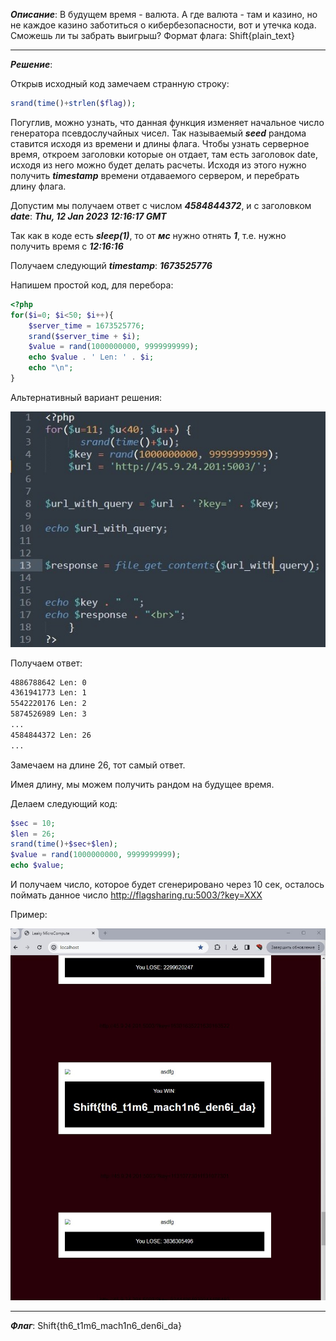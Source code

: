***Описание***: ﻿﻿В будущем время - валюта. А где валюта - там и казино, но не каждое казино заботиться о кибербезопасности, вот и утечка кода. Сможешь ли ты забрать выигрыш? Формат флага: Shift{plain_text}

---

***Решение***:

Открыв исходный код замечаем странную строку:

```php
srand(time()+strlen($flag));
```

Погуглив, можно узнать, что данная функция изменяет начальное число генератора псевдослучайных чисел. Так называемый ***seed*** рандома ставится исходя из времени и длины флага. Чтобы узнать серверное время, откроем заголовки которые он отдает, там есть заголовок date, исходя из него можно будет делать расчеты. Исходя из этого нужно получить ***timestamp*** времени отдаваемого сервером, и перебрать длину флага.

Допустим мы получаем ответ с числом ***4584844372***, и с заголовком ***date***: ***Thu, 12 Jan 2023 12:16:17 GMT***

Так как в коде есть ***sleep(1)***, то от ***мс*** нужно отнять ***1***, т.е. нужно получить время с ***12:16:16***

Получаем следующий ***timestamp***: ***1673525776***

Напишем простой код, для перебора:

```php
<?php
for($i=0; $i<50; $i++){
	$server_time = 1673525776;
	srand($server_time + $i);
	$value = rand(1000000000, 9999999999);
	echo $value . ' Len: ' . $i;
	echo "\n";
}
```

Альтернативный вариант решения:

![ScreenShot](screenshots/67.png)

Получаем ответ:

```sh
4886788642 Len: 0
4361941773 Len: 1
5542220176 Len: 2
5874526989 Len: 3
...
4584844372 Len: 26
...
```

Замечаем на длине 26, тот самый ответ.

Имея длину, мы можем получить рандом на будущее время.

Делаем следующий код:

```php
$sec = 10;
$len = 26;
srand(time()+$sec+$len);
$value = rand(1000000000, 9999999999);
echo $value;
```

И получаем число, которое будет сгенерировано через 10 сек, осталось поймать данное число http://flagsharing.ru:5003/?key=XXX

Пример:

![ScreenShot](screenshots/68.png)

---

***Флаг***: Shift{th6_t1m6_mach1n6_den6i_da}